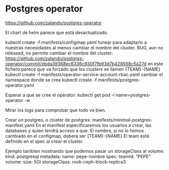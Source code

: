 # Postgres operator
https://github.com/zalando/postgres-operator

El chart de helm parece que está desactualizado.

kubectl create -f manifests/configmap.yaml
  tunear para adaptarlo a nuestras necesidades
  al menos cambiar el nombre del cluster. BUG, aun no released, no permite cambiar el nombre del cluster: https://github.com/zalando/postgres-operator/commit/ebda39368ec6336c930f7fb93d7b428568c5a27d
  en este fichero parece que va forzado que los clusters se llamen {TEAM}-{NAME}
kubectl create -f manifests/operator-service-account-rbac.yaml
  cambiar el namespace donde se crea
kubectl create -f manifests/postgres-operator.yaml

Esperar a que se cree el operator:
kubectl get pod -l name=postgres-operator -w

Mirar los logs para comprobar que todo va bien.


Crear un postgres, o cluster de postgres:
manifests/minimal-postgres-manifest.yaml
En el manifest especificaremos los usuarios a crear, las databases y quien tendrá acceso a que.
El nombre, si no lo hemos cambiado en el configmap, deberá ser {TEAM}-{NAME}
El team está definido en el spec al crear el cluster.

Ejemplo tambien mostrando que podemos pasar un storageClass al volume:
kind: postgresql
metadata:
  name: pepe-nombre
spec:
  teamId: "PEPE"
  volume:
    size: 5Gi
    storageClass: rook-ceph-block-replica3


